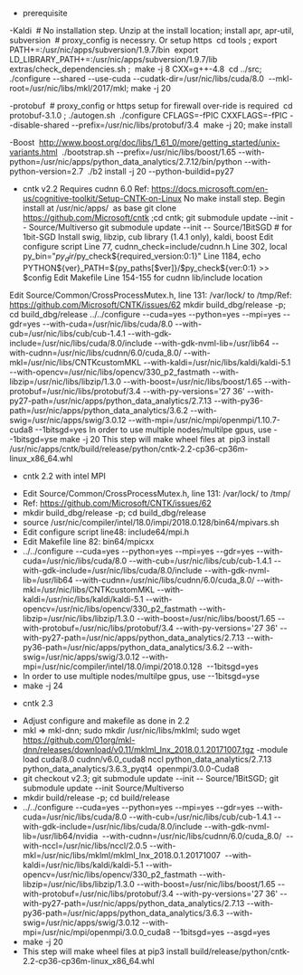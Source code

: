 * prerequisite

-Kaldi
 # No installation step. Unzip at the install location; install apr, apr-util, subversion
 # proxy_config is necessry. Or setup https
 cd tools ; export PATH+=:/usr/nic/apps/subversion/1.9.7/bin
 export LD_LIBRARY_PATH+=:/usr/nic/apps/subversion/1.9.7/lib
  extras/check_dependencies.sh ;  make -j 8 CXX=g++-4.8
 cd ../src; ./configure --shared --use-cuda --cudatk-dir=/usr/nic/libs/cuda/8.0  --mkl-root=/usr/nic/libs/mkl/2017/mkl; make -j 20


-protobuf
 # proxy_config or https setup for firewall over-ride is required
 cd protobuf-3.1.0 ; ./autogen.sh 
 ./configure CFLAGS=-fPIC CXXFLAGS=-fPIC --disable-shared --prefix=/usr/nic/libs/protobuf/3.4
 make -j 20; make install 


-Boost
 http://www.boost.org/doc/libs/1_61_0/more/getting_started/unix-variants.html
 ./bootstrap.sh --prefix=/usr/nic/libs/boost/1.65 --with-python=/usr/nic/apps/python_data_analytics/2.7.12/bin/python --with-python-version=2.7
 ./b2 install -j 20 --python-buildid=py27


* cntk v2.2
Requires cudnn 6.0 
Ref: https://docs.microsoft.com/en-us/cognitive-toolkit/Setup-CNTK-on-Linux
No make install step. Begin install at /usr/nic/apps/  as base
git clone https://github.com/Microsoft/cntk ;cd cntk; git submodule update --init -- Source/Multiverso 
git submodule update --init -- Source/1BitSGD # for 1bit-SGD
Install swig, libzip, cub library (1.4.1 only), kaldi, boost
Edit configure script
Line 77, cudnn_check=include/cudnn.h
Line 302, local py_bin="$py_dir/$py_check${required_version:0:1}"
Line 1184, echo PYTHON${ver}_PATH=${py_paths[$ver]}/$py_check${ver:0:1} >>         $config
Edit Makefile
Line 154-155 for cudnn lib/include location

Edit Source/Common/CrossProcessMutex.h, line 131: /var/lock/ to /tmp/Ref: https://github.com/Microsoft/CNTK/issues/62
mkdir build_dbg/release -p; cd build_dbg/release
../../configure --cuda=yes --python=yes --mpi=yes --gdr=yes --with-cuda=/usr/nic/libs/cuda/8.0 --with-cub=/usr/nic/libs/cub/cub-1.4.1 --with-gdk-include=/usr/nic/libs/cuda/8.0/include --with-gdk-nvml-lib=/usr/lib64 --with-cudnn=/usr/nic/libs/cudnn/6.0/cuda_8.0/ --with-mkl=/usr/nic/libs/CNTKcustomMKL --with-kaldi=/usr/nic/libs/kaldi/kaldi-5.1 --with-opencv=/usr/nic/libs/opencv/330_p2_fastmath --with-libzip=/usr/nic/libs/libzip/1.3.0 --with-boost=/usr/nic/libs/boost/1.65 --with-protobuf=/usr/nic/libs/protobuf/3.4 --with-py-versions='27 36' --with-py27-path=/usr/nic/apps/python_data_analytics/2.7.13 --with-py36-path=/usr/nic/apps/python_data_analytics/3.6.2 --with-swig=/usr/nic/apps/swig/3.0.12 --with-mpi=/usr/nic/mpi/openmpi/1.10.7-cuda8 --1bitsgd=yes
In order to use multiple nodes/multilpe gpus, use --1bitsgd=yse
make -j 20
This step will make wheel files at  pip3 install /usr/nic/apps/cntk/build/release/python/cntk-2.2-cp36-cp36m-linux_x86_64.whl


* cntk 2.2 with intel MPI
- Edit Source/Common/CrossProcessMutex.h, line 131: /var/lock/ to /tmp/
- Ref: https://github.com/Microsoft/CNTK/issues/62
- mkdir build_dbg/release -p; cd build_dbg/release
- source /usr/nic/compiler/intel/18.0/impi/2018.0.128/bin64/mpivars.sh 
- Edit configure script line48: include64/mpi.h
- Edit Makefile line 82: bin64/mpicxx
- ../../configure --cuda=yes --python=yes --mpi=yes --gdr=yes --with-cuda=/usr/nic/libs/cuda/8.0 --with-cub=/usr/nic/libs/cub/cub-1.4.1 --with-gdk-include=/usr/nic/libs/cuda/8.0/include --with-gdk-nvml-lib=/usr/lib64 --with-cudnn=/usr/nic/libs/cudnn/6.0/cuda_8.0/ --with-mkl=/usr/nic/libs/CNTKcustomMKL --with-kaldi=/usr/nic/libs/kaldi/kaldi-5.1 --with-opencv=/usr/nic/libs/opencv/330_p2_fastmath --with-libzip=/usr/nic/libs/libzip/1.3.0 --with-boost=/usr/nic/libs/boost/1.65 --with-protobuf=/usr/nic/libs/protobuf/3.4 --with-py-versions='27 36' --with-py27-path=/usr/nic/apps/python_data_analytics/2.7.13 --with-py36-path=/usr/nic/apps/python_data_analytics/3.6.2 --with-swig=/usr/nic/apps/swig/3.0.12 --with-mpi=/usr/nic/compiler/intel/18.0/impi/2018.0.128  --1bitsgd=yes
- In order to use multiple nodes/multilpe gpus, use --1bitsgd=yse
- make -j 24


* cntk 2.3
- Adjust configure and makefile as done in 2.2
- mkl => mkl-dnn; sudo mkdir /usr/nic/libs/mklml; sudo wget https://github.com/01org/mkl-dnn/releases/download/v0.11/mklml_lnx_2018.0.1.20171007.tgz 
-module load cuda/8.0 cudnn/v6.0_cuda8 nccl python_data_analytics/2.7.13 python_data_analytics/3.6.3_pyqt4  openmpi/3.0.0-Cuda8
- git checkout v2.3; git submodule update --init -- Source/1BitSGD; git submodule update --init Source/Multiverso
- mkdir build/release -p; cd build/release
- ../../configure --cuda=yes --python=yes --mpi=yes --gdr=yes --with-cuda=/usr/nic/libs/cuda/8.0 --with-cub=/usr/nic/libs/cub/cub-1.4.1 --with-gdk-include=/usr/nic/libs/cuda/8.0/include --with-gdk-nvml-lib=/usr/lib64/nvidia  --with-cudnn=/usr/nic/libs/cudnn/6.0/cuda_8.0/  --with-nccl=/usr/nic/libs/nccl/2.0.5 --with-mkl=/usr/nic/libs/mklml/mklml_lnx_2018.0.1.20171007  --with-kaldi=/usr/nic/libs/kaldi/kaldi-5.1 --with-opencv=/usr/nic/libs/opencv/330_p2_fastmath --with-libzip=/usr/nic/libs/libzip/1.3.0 --with-boost=/usr/nic/libs/boost/1.65 --with-protobuf=/usr/nic/libs/protobuf/3.4 --with-py-versions='27 36' --with-py27-path=/usr/nic/apps/python_data_analytics/2.7.13 --with-py36-path=/usr/nic/apps/python_data_analytics/3.6.3 --with-swig=/usr/nic/apps/swig/3.0.12 --with-mpi=/usr/nic/mpi/openmpi/3.0.0_cuda8 --1bitsgd=yes --asgd=yes
- make -j 20
- This step will make wheel files at pip3 install build/release/python/cntk-2.2-cp36-cp36m-linux_x86_64.whl

